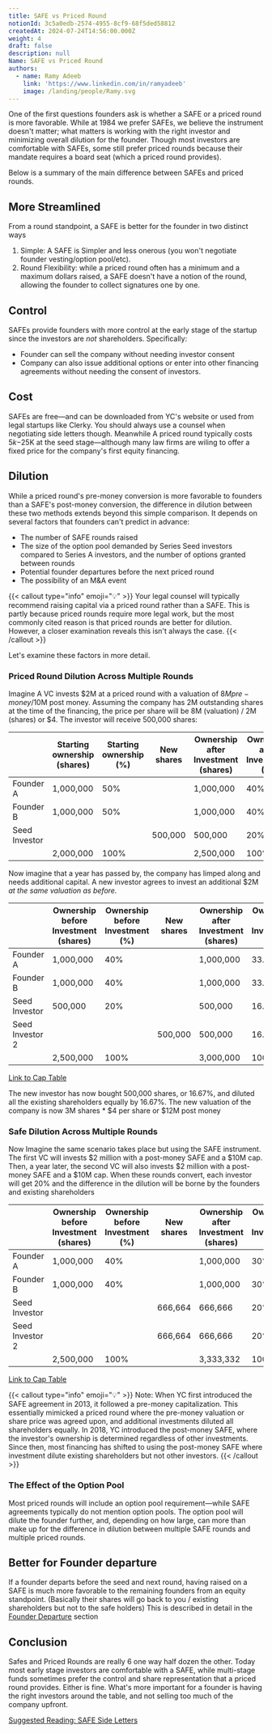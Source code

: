 ```yaml
---
title: SAFE vs Priced Round
notionId: 3c5a0edb-2574-4955-8cf9-68f5ded58812
createdAt: 2024-07-24T14:56:00.000Z
weight: 4
draft: false
description: null
Name: SAFE vs Priced Round
authors:
  - name: Ramy Adeeb
    link: 'https://www.linkedin.com/in/ramyadeeb'
    image: /landing/people/Ramy.svg
---
```



One of the first questions founders ask is whether a SAFE or a priced round is more favorable. While at 1984 we prefer SAFEs, we believe the instrument doesn't matter; what matters is working with the right investor and minimizing overall dilution for the founder. Though most investors are comfortable with SAFEs, some still prefer priced rounds because their mandate requires a board seat (which a priced round provides).


Below is a summary of the main difference between SAFEs and priced rounds.


## More Streamlined


From a round standpoint, a SAFE is better for the founder in two distinct ways

1. Simple: A SAFE is Simpler and less onerous (you won't negotiate founder vesting/option pool/etc).
2. Round Flexibility: while a priced round often has a minimum and a maximum dollars raised, a SAFE doesn't have a notion of the round, allowing the founder to collect signatures one by one.

## Control


SAFEs provide founders with more control at the early stage of the startup  since the investors are _not_ shareholders. Specifically:

- Founder can sell the company without needing investor consent
- Company can also issue additional options or enter into other financing agreements without needing the consent of investors.

## Cost


SAFEs are free—and can be downloaded from YC's website or used from legal startups like Clerky. You should always use a counsel when negotiating side letters though.
Meanwhile A priced round typically costs $5k-$25K at the seed stage—although many law firms are wiling to offer a fixed price for the company's first equity financing.


## Dilution


While a priced round's pre-money conversion is more favorable to founders than a SAFE's post-money conversion, the difference in dilution between these two methods extends beyond this simple comparison. It depends on several factors that founders can't predict in advance:

- The number of SAFE rounds raised
- The size of the option pool demanded by Series Seed investors compared to Series A investors, and the number of options granted between rounds
- Potential founder departures before the next priced round
- The possibility of an M&A event

{{< callout type="info" emoji="💡" >}}
Your legal counsel will typically recommend raising capital via a priced round rather than a SAFE. This is partly because priced rounds require more legal work, but the most commonly cited reason is that priced rounds are better for dilution. However, a closer examination reveals this isn't always the case.
{{< /callout >}}


Let's examine these factors in more detail.


### Priced Round Dilution Across Multiple Rounds


Imagine A VC invests $2M at a priced round with a valuation of $8M pre-money/$10M post money.  Assuming the company has 2M outstanding shares at the time of the financing, the price per share will be 8M (valuation) / 2M (shares) or $4.  The investor will receive 500,000 shares:


|               | Starting ownership (shares) | Starting ownership (%) | New shares | Ownership after Investment (shares) | Ownership after Investment (%) |
| ------------- | --------------------------- | ---------------------- | ---------- | ----------------------------------- | ------------------------------ |
| Founder A     | 1,000,000                   | 50%                    |            | 1,000,000                           | 40%                            |
| Founder B     | 1,000,000                   | 50%                    |            | 1,000,000                           | 40%                            |
| Seed Investor |                             |                        | 500,000    | 500,000                             | 20%                            |
|               | 2,000,000                   | 100%                   |            | 2,500,000                           | 100%                           |


Now imagine that a year has passed by, the company has limped along and needs additional capital. A new investor agrees to invest an additional $2M _at the same valuation as before._


|                 | Ownership before  Investment (shares) | Ownership before Investment (%) | New shares | Ownership after Investment (shares) | Ownership after Investment (%) |
| --------------- | ------------------------------------- | ------------------------------- | ---------- | ----------------------------------- | ------------------------------ |
| Founder A       | 1,000,000                             | 40%                             |            | 1,000,000                           | 33.33%                         |
| Founder B       | 1,000,000                             | 40%                             |            | 1,000,000                           | 33.33%                         |
| Seed Investor   | 500,000                               | 20%                             |            | 500,000                             | 16.67%                         |
| Seed Investor 2 |                                       |                                 | 500,000    | 500,000                             | 16.67%                         |
|                 | 2,500,000                             | 100%                            |            | 3,000,000                           | 100%                           |


[Link to Cap Table](/docs/cap-table-worksheet#AAN4IgTg9g7gIghgFziAXAbVASwCapABhABoQEBPABwFM8BjCAWwYgDtiQW4GaUQAxCAFcW2KmAAEAQXYBnABZwwVGagCM.DZpLQWY.ZgoAFWglQAOAOwA6AKyb1ATgDMFu6pclsmADaCEVbGNTFAA2GysQgCY7MKiYmxCnEjhvb2gYKm8qf1QEMEEqAF8iLFxeVXZyajpGZjYSTm48AWFRCQAhWQUlFRR1TQ1tKF0wfSMTVAAWEIiQuZCHCyXlhzNPHz8AoNQncIHd_Ztk1PTM7J48guLSvDNKyh4QGTFMZXZGx4BlKgDxAEkWAA3ZQICASCokTBAkHcFjBSIDQZPbpvFA2JwYpyqIYjMbbPoOKwOYnOSKTElOaLHNKwM45FCXIolEA4PCTe7VXjPMCvFQNLhfH7Yf7QmSgiSRdhQ4Fi2HwxH4EjyRSomyTfDohw4vRyAz41QzeaJGxmTH4KkgFI0jJZemMwoAXRIFCUAFlWFQyOYFSQkGAAObZADyFAQmFYMkMEAg3lQipAwkEz2wIbDEbjJAUMgAclQoAAlIQiXL5IpAA)


The new investor has now bought 500,000 shares, or 16.67%, and diluted all the existing shareholders equally by 16.67%.  The new valuation of the company is now 3M shares * $4 per share or $12M post money


### Safe Dilution Across Multiple Rounds


Now Imagine the same scenario takes place but using the SAFE instrument. The first VC will invests $2 million with a post-money SAFE and a $10M cap. Then, a year later, the second VC will also invests $2 million with a post-money SAFE and a $10M cap.  When these rounds convert, each investor will get 20% and the difference in the dilution will be borne by the founders and existing shareholders


|                 | Ownership before  Investment (shares) | Ownership before Investment (%) | New shares | Ownership after Investment (shares) | Ownership after Investment (%) |
| --------------- | ------------------------------------- | ------------------------------- | ---------- | ----------------------------------- | ------------------------------ |
| Founder A       | 1,000,000                             | 40%                             |            | 1,000,000                           | 30%                            |
| Founder B       | 1,000,000                             | 40%                             |            | 1,000,000                           | 30%                            |
| Seed Investor   |                                       |                                 | 666,664    | 666,666                             | 20%                            |
| Seed Investor 2 |                                       |                                 | 666,664    | 666,666                             | 20%                            |
|                 | 2,500,000                             | 100%                            |            | 3,333,332                           | 100%                           |


[Link to Cap Table](/docs/cap-table-worksheet/#AAN4IgTg9g7gIghgFziAXAbVASwCapABhABoQEBPABwFM8BjCAWwYgDtiQW4GaUQAxCAFcW2KmAAEAQXYBnABZwwVGagCM.DZpLQWY.ZgqoMIeYuVrNWkNTC0qLBKgCs.AL5FQppSpTrL.Ehs7B2c3DxMFbwt_QLFgxxQAZkSAOmT0jMzXAF0SOAAbfOgYKnyqBB4EMEEqdyxcXlV2cmo6RmY2Ek5uPAFhUQkAIVlI819_AJAdPTkDAAVaBIAWADYUlY2NgE4Adj39rYAOEmxMfMEK7AWExKcUy1uHpzzC4tLyyura8Jw8HebKDwTHAAGY0LpcIEAZVBVHEAEkWAA3ZQICASJokTDI1HcEIoABMExItDghnGxJApxk9GECUm0zA.nJxiC9gSRJIXjGYVAbPxqjWmw2qlFovwOyWqi5ox8W3lCpyLyKsHeFVQVRqJ0wMjgACMytg.JhStgfGhciB6DimZhWAAVQF4CgQGSOOogX68Q4A1q8GRiE0qCE9XhQqhUbAInFu9HiTGemMIPEJaVTKC6JmzFmeWWoSb8.lKkAFFUlMrqlAggoBj1ekBbX1A3Vg9jdaGw6Mo2MY9jY7vJ9moIkxK1k6Kj6m0_EMjMzAxGPlxIeEybcny86zLgVC4Vi8WStPr1AKxWW0tvCufLVUnX6w3G03my3WlG2h1O3gut0gYsUJQALKsFQZATqOSBgAA5uUADyFAIHaLAyHMEAQPk.YkMIggBtgcEIawG4kAoMgAHJUFAABKQgiBqXyuEAA)


{{< callout type="info" emoji="💡" >}}
Note: When YC first introduced the SAFE agreement in 2013, it followed a pre-money capitalization. This essentially mimicked a priced round where the pre-money valuation or share price was agreed upon, and additional investments diluted all shareholders equally. In 2018, YC introduced the post-money SAFE, where the investor's ownership is determined regardless of other investments. Since then, most financing has shifted to using the post-money SAFE where investment dilute existing shareholders but not other investors.
{{< /callout >}}


### The Effect of the Option Pool


Most priced rounds will include an option pool requirement—while SAFE agreements typically do not mention option pools.  The option pool will dilute the founder further, and, depending on how large, can more than make up for the difference in dilution between multiple SAFE rounds  and multiple priced rounds.


## Better for Founder departure


If a founder departs before the seed and next round, having raised on a SAFE is much more favorable to the remaining founders from an equity standpoint. (Basically their shares will go back to you / existing shareholders but not to the safe holders) This is described in detail in the [Founder Departure](/docs/founders-handbook/founder-departure/) section


## Conclusion


Safes and Priced Rounds are really 6 one way half dozen the other. Today most early stage investors are comfortable with a SAFE, while multi-stage funds sometimes prefer the control and share representation that a priced round provides.  Either is fine. What's more important for a founder is having the right investors around the table, and not selling too much of the company upfront.


[Suggested Reading: SAFE Side Letters](/docs/founders-handbook/safe-side-letters/)

